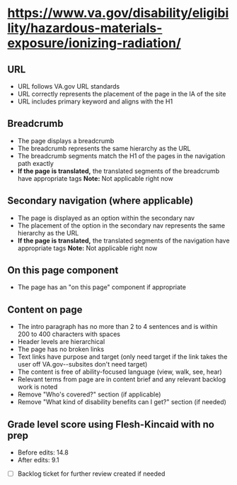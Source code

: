 # https://www.va.gov/disability/eligibility/hazardous-materials-exposure/ionizing-radiation/

## URL
- URL follows VA.gov URL standards
- URL correctly represents the placement of the page in the IA of the site
- URL includes primary keyword and aligns with the H1

## Breadcrumb

- The page displays a breadcrumb
- The breadcrumb represents the same hierarchy as the URL
- The breadcrumb segments match the H1 of the pages in the navigation path exactly         
- **If the page is translated,** the translated segments of the breadcrumb have appropriate tags **Note:** Not applicable right now

## Secondary navigation (where applicable)

- The page is displayed as an option within the secondary nav
- The placement of the option in the secondary nav represents the same hierarchy as the URL
- **If the page is translated,** the translated segments of the navigation have appropriate tags **Note:** Not applicable right now

## On this page component

- The page has an "on this page" component if appropriate 
    
## Content on page

- The intro paragraph has no more than 2 to 4 sentences and is within 200 to 400 characters with spaces
- Header levels are hierarchical
- The page has no broken links
- Text links have purpose and target (only need target if the link takes the user off VA.gov--subsites don't need target)
- The content is free of ability-focused language (view, walk, see, hear)
- Relevant terms from page are in content brief and any relevant backlog work is noted
- Remove "Who's covered?" section (if applicable) 
- Remove "What kind of disability benefits can I get?" section (if needed)

## Grade level score using Flesh-Kincaid with no prep
- Before edits: 14.8
- After edits: 9.1

- [ ] Backlog ticket for further review created if needed


